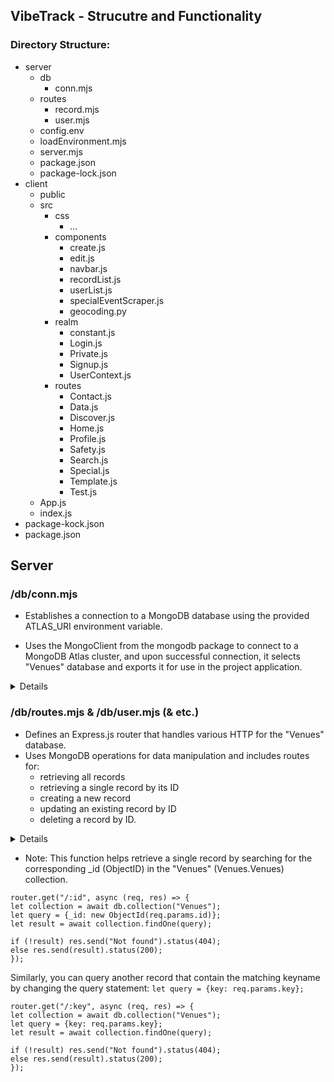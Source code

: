 ## VibeTrack - Strucutre and Functionality

### Directory Structure:
* server
    * db
        * conn.mjs
    * routes
        * record.mjs
        * user.mjs
    * config.env
    * loadEnvironment.mjs
    * server.mjs
    * package.json
    * package-lock.json
* client
    * public
    * src
        * css
            * ...
        * components
            * create.js
            * edit.js
            * navbar.js
            * recordList.js
            * userList.js
            * specialEventScraper.js
            * geocoding.py
        * realm
            * constant.js
            * Login.js
            * Private.js
            * Signup.js
            * UserContext.js
        * routes
            * Contact.js
            * Data.js
            * Discover.js
            * Home.js
            * Profile.js
            * Safety.js
            * Search.js
            * Special.js
            * Template.js
            * Test.js
    * App.js
    * index.js
* package-kock.json
* package.json

## Server
### /db/conn.mjs
* Establishes a connection to a MongoDB database using the provided ATLAS_URI environment variable. 

* Uses the MongoClient from the mongodb package to connect to a MongoDB Atlas cluster, and upon successful connection, it selects "Venues" database and exports it for use in the project application.

<details>
        

    import { MongoClient } from "mongodb";

    const connectionString = process.env.ATLAS_URI || "";

    const client = new MongoClient(connectionString);

    let conn;

    try {

        console.log("Connecting to MongoDB Atlas...");

        conn = await client.connect();

    } catch(e) {

    console.error(e);

    }

    let db = conn.db("Venues");

    export default db;


</details>

### /db/routes.mjs & /db/user.mjs (& etc.)
* Defines an Express.js router that handles various HTTP  for the "Venues" database. 
* Uses MongoDB operations for data manipulation and includes routes for:
    * retrieving all records
    * retrieving a single record by its ID
    * creating a new record
    * updating an existing record by ID
    * deleting a record by ID.

<details>


    import express from "express";

    import db from "../db/conn.mjs";

    import { ObjectId } from "mongodb";

    const router = express.Router();

    // This section will help you get a list of all the records.

    router.get("/", async (req, res) => {

    let collection = await db.collection("Venues");

    let results = await collection.find({}).toArray();

    res.send(results).status(200);

    });

    // This section will help you get a single record by id

    router.get("/:id", async (req, res) => {

    let collection = await db.collection("Venues");
    
    let query = {_id: new ObjectId(req.params.id)};

    let result = await collection.findOne(query);

    if (!result) res.send("Not found").status(404);

    else res.send(result).status(200);

    });

    // This section will help you create a new record.

    router.post("/", async (req, res) => {

    let newDocument = {

        name: req.body.name,

        address: req.body.address,

        phone: req.body.phone,

        website: req.body.website,

        // etc...
    };

    let collection = await db.collection("Venues");

    let result = await collection.insertOne(newDocument);

    res.send(result).status(204);

    });


    // This section will help you update a record by id.

    router.patch("/:id", async (req, res) => {

    const query = { _id: new ObjectId(req.params.id) };

    const updates =  {

        $set: {

        name: req.body.name,

        address: req.body.address,

        phone: req.body.phone,

        website: req.body.website,

        // etc...

        }

    };


    let collection = await db.collection("Venues");

    let result = await collection.updateOne(query, updates);

    res.send(result).status(200);

    });


    // This section will help you delete a record

    router.delete("/:id", async (req, res) => {

    const query = { _id: new ObjectId(req.params.id) };

    const collection = db.collection("Venues");

    let result = await collection.deleteOne(query);

    res.send(result).status(200);

    });
    

    export default router;
    
</details>

* Note: This function helps retrieve a single record by searching for the corresponding _id (ObjectID) in the "Venues" (Venues.Venues) collection.

```
router.get("/:id", async (req, res) => {
let collection = await db.collection("Venues");
let query = {_id: new ObjectId(req.params.id)};
let result = await collection.findOne(query);

if (!result) res.send("Not found").status(404);
else res.send(result).status(200);
});
```

Similarly, you can query another record that contain the matching keyname by changing the query statement: ```let query = {key: req.params.key};```

```
router.get("/:key", async (req, res) => {
let collection = await db.collection("Venues");
let query = {key: req.params.key};
let result = await collection.findOne(query);

if (!result) res.send("Not found").status(404);
else res.send(result).status(200);
});
```